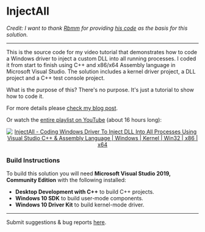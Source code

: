 # InjectAll

*Credit: I want to thank [Rbmm](https://dennisbabkin.com/blog/author/?a=rbmm) for providing [his code](https://github.com/rbmm/INJECT) as the basis for this solution.*

------------------------

This is the source code for my video tutorial that demonstrates how to code a Windows driver to inject a custom DLL into all running processes. I coded it from start to finish using C++ and x86/x64 Assembly language in Microsoft Visual Studio. The solution includes a kernel driver project, a DLL project and a C++ test console project.

What is the purpose of this? There's no purpose. It's just a tutorial to show how to code it.

For more details please [check my blog post](https://dennisbabkin.com/blog/?t=coding-windows-driver-dll-injection-into-all-running-processes-in-visual-studio).

Or watch the [entire playlist on YouTube](https://youtube.com/playlist?list=PLo7Gwt6RpLEdF1cdS7rJ3AFv_Qusbs9hD) (about 16 hours long):

<div align="center">
  <a href="https://www.youtube.com/watch?v=_k3njkNkvmI"><img src="https://img.youtube.com/vi/_k3njkNkvmI/0.jpg" alt="InjectAll - Coding Windows Driver To Inject DLL Into All Processes Using Visual Studio C++ & Assembly Language | Windows | Kernel | Win32 | x86 | x64"></a>
</div>

### Build Instructions

To build this solution you will need **Microsoft Visual Studio 2019, Community Edition** with the following installed:

- **Desktop Development with C++** to build C++ projects.
- **Windows 10 SDK** to build user-mode components.
- **Windows 10 Driver Kit** to build kernel-mode driver.


--------------

Submit suggestions & bug reports [here](https://www.dennisbabkin.com/sfb/?what=bug&name=InjectAll&ver=Github).
